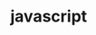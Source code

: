 # javascript
<!-- fsd-05 project-01 01/11/2021 starts-->
<!-- fsd-05 project-01 01/11/2021 end-->

<!-- fsd-04/06 project-01 01/11/2021 starts-->
<!-- fsd-04/06 project-01 01/11/2021 end-->
